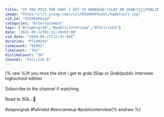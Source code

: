 ```yaml
---
title: "IF YOU MISS THE SHOT I GET TO GRAB😍😅|(SLAP OR GRAB)👋🏽🍑|PUBLIC INTERVIEW |HIGHSCHOOL EDITION📚"
image: "https:\/\/i.ytimg.com\/vi\/DSGVKkPGsyU\/hqdefault.jpg"
vid_id: "DSGVKkPGsyU"
categories: "Entertainment"
tags: ["#slaporgrab","#publicinterview","#fallriskd"]
date: "2021-09-12T01:11:19+03:00"
vid_date: "2020-06-27T22:41:40Z"
duration: "PT14M14S"
viewcount: "62002"
likeCount: "762"
dislikeCount: "36"
channel: "Fallrisk D"
---
```

{% raw %}If you miss the shot i get to grab (Slap or Grab)public interview highschool edition<br /><br />Subscribe to the channel if watching<br /><br />Road to 50k...💫<br /><br />#slaporgrab  #fallriskd #kencameup #publicinterview{% endraw %}
